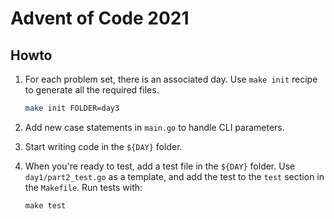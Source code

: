 Advent of Code 2021
=

Howto
-

1. For each problem set, there is an associated day. Use `make init` recipe to generate all the required files.
   
    ```sh
    make init FOLDER=day3
    ```
   
2. Add new case statements in `main.go` to handle CLI parameters.

3. Start writing code in the `${DAY}` folder.

4. When you're ready to test, add a test file in the `${DAY}` folder. Use `day1/part2_test.go` as a template, and add the test to the `test` section in the `Makefile`. Run tests with:

    ```shell
   make test
   ```
